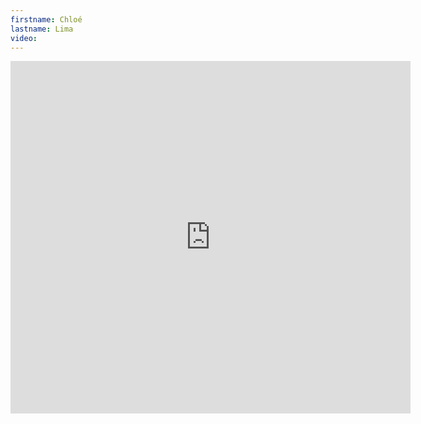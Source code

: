 ```yaml
--- 
firstname: Chloé
lastname: Lima
video: 
--- 
```


<iframe src="https://player.vimeo.com/video/560841144" width="640" height="564" frameborder="0" allow="autoplay; fullscreen" allowfullscreen></iframe>